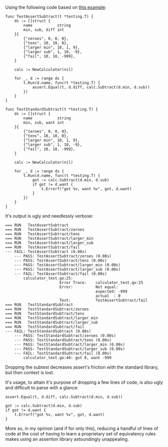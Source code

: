 Using the following code based on [this example](http://goinbigdata.com/testing-go-code-with-testify):

```
func TestAssertSubtract(t *testing.T) {
    ds := []struct {
        name           string
        min, sub, diff int
    }{
        {"zeroes", 0, 0, 0},
        {"tens", 10, 10, 0},
        {"larger min", 10, 1, 9},
        {"larger sub", 1, 10, -9},
        {"fail", 10, 10, -999},
    }

    calc := NewCalculator(nil)

    for _, d := range ds {
        t.Run(d.name, func(t *testing.T) {
            assert.Equal(t, d.diff, calc.Subtract(d.min, d.sub))
        })
    }
}

func TestStandardSubtract(t *testing.T) {
    ds := []struct {
        name           string
        min, sub, want int
    }{
        {"zeroes", 0, 0, 0},
        {"tens", 10, 10, 0},
        {"larger min", 10, 1, 9},
        {"larger sub", 1, 10, -9},
        {"fail", 10, 10, -999},
    }

    calc := NewCalculator(nil)

    for _, d := range ds {
        t.Run(d.name, func(t *testing.T) {
            got := calc.Subtract(d.min, d.sub)
            if got != d.want {
                t.Errorf("got %v, want %v", got, d.want)
            }
        })
    }
}
```

It's output is ugly and needlessly verbose:

```
=== RUN   TestAssertSubtract
=== RUN   TestAssertSubtract/zeroes
=== RUN   TestAssertSubtract/tens
=== RUN   TestAssertSubtract/larger_min
=== RUN   TestAssertSubtract/larger_sub
=== RUN   TestAssertSubtract/fail
--- FAIL: TestAssertSubtract (0.00s)
    --- PASS: TestAssertSubtract/zeroes (0.00s)
    --- PASS: TestAssertSubtract/tens (0.00s)
    --- PASS: TestAssertSubtract/larger_min (0.00s)
    --- PASS: TestAssertSubtract/larger_sub (0.00s)
    --- FAIL: TestAssertSubtract/fail (0.00s)
        calculator_test.go:25: 
                        Error Trace:    calculator_test.go:25
                        Error:          Not equal: 
                                        expected: -999
                                        actual  : 0
                        Test:           TestAssertSubtract/fail
=== RUN   TestStandardSubtract
=== RUN   TestStandardSubtract/zeroes
=== RUN   TestStandardSubtract/tens
=== RUN   TestStandardSubtract/larger_min
=== RUN   TestStandardSubtract/larger_sub
=== RUN   TestStandardSubtract/fail
--- FAIL: TestStandardSubtract (0.00s)
    --- PASS: TestStandardSubtract/zeroes (0.00s)
    --- PASS: TestStandardSubtract/tens (0.00s)
    --- PASS: TestStandardSubtract/larger_min (0.00s)
    --- PASS: TestStandardSubtract/larger_sub (0.00s)
    --- FAIL: TestStandardSubtract/fail (0.00s)
        calculator_test.go:48: got 0, want -999
```

Dropping the subtest decreases assert's friction with the standard library, but then context is lost.

It's usage, to attain it's purpose of dropping a few lines of code, is also ugly and difficult to parse with a glance:

```
assert.Equal(t, d.diff, calc.Subtract(d.min, d.sub))

got := calc.Subtract(d.min, d.sub)
if got != d.want {
    t.Errorf("got %v, want %v", got, d.want)
}
```

More so, in my opinion (and if for only this), reducing a handful of lines of code at the cost of having to learn a proprietary set of equivalency rules makes using an assertion library astoundingly unappealing.
